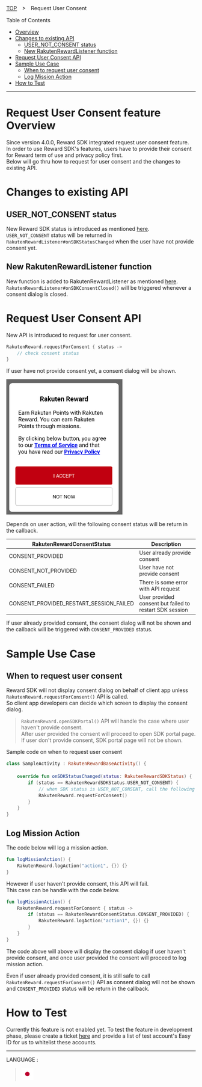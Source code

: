 [TOP](../../README.md#top)　>　Request User Consent

Table of Contents
* [Overview](#request-user-consent-feature-overview)<br>
* [Changes to existing API](#changes-to-existing-api) <br>
    * [USER_NOT_CONSENT status](#user_not_consent-status) <br>
    * [New RakutenRewardListener function](#new-rakutenrewardlistener-function) <br>
* [Request User Consent API](#request-user-consent-api)
* [Sample Use Case](#sample-use-case)
    * [When to request user consent](#when-to-request-user-consent)
    * [Log Mission Action](#log-mission-action)
* [How to Test](#how-to-test)

---
# Request User Consent feature Overview
Since version 4.0.0, Reward SDK integrated request user consent feature. <br>
In order to use Reward SDK's features, users have to provide their consent for Reward term of use and privacy policy first. <br>
Below will go thru how to request for user consent and the changes to existing API. <br>

# Changes to existing API
## USER_NOT_CONSENT status
New Reward SDK status is introduced as mentioned [here](../APIReference/README.md#rakutenrewardsdkstatus). <br>
`USER_NOT_CONSENT` status will be returned in `RakutenRewardListener#onSDKStatusChanged` when the user have not provide consent yet. <br>

## New RakutenRewardListener function
New function is added to RakutenRewardListener as mentioned [here](../APIReference/README.md#rakutenrewardlistener). <br>
`RakutenRewardListener#onSDKConsentClosed()` will be triggered whenever a consent dialog is closed.

# Request User Consent API
New API is introduced to request for user consent. 

```kotlin
RakutenReward.requestForConsent { status ->
    // check consent status
}
```
If user have not provide consent yet, a consent dialog will be shown. 

![Consent Dialog](consent-dialog.png)

Depends on user action, will the following consent status will be return in the callback.

| RakutenRewardConsentStatus | Description |
| --- | --- |
| CONSENT_PROVIDED | User already provide consent |
| CONSENT_NOT_PROVIDED | User have not provide consent |
| CONSENT_FAILED | There is some error with API request |
| CONSENT_PROVIDED_RESTART_SESSION_FAILED | User provided consent but failed to restart SDK session |

If user already provided consent, the consent dialog will not be shown and the callback will be triggered with `CONSENT_PROVIDED` status.

# Sample Use Case
## When to request user consent
Reward SDK will not display consent dialog on behalf of client app unless `RakutenReward.requestForConsent()` API is called. <br>
So client app developers can decide which screen to display the consent dialog.

> `RakutenReward.openSDKPortal()` API will handle the case where user haven't provide consent. <br>
> After user provided the consent will proceed to open SDK portal page. <br>
> If user don't provide consent, SDK portal page will not be shown.

Sample code on when to request user consent
```kotlin
class SampleActivity : RakutenRewardBaseActivity() {

    override fun onSDKStatusChanged(status: RakutenRewardSDKStatus) {
        if (status == RakutenRewardSDKStatus.USER_NOT_CONSENT) {
            // when SDK status is USER_NOT_CONSENT, call the following API to show consent dialog to request user consent
            RakutenReward.requestForConsent()
        }
    }
}
```

## Log Mission Action
The code below will log a mission action. 

```kotlin
fun logMissionAction() {
    RakutenReward.logAction("action1", {}) {}
}
```

However if user haven't provide consent, this API will fail. <br>
This case can be handle with the code below.

```kotlin
fun logMissionAction() {
    RakutenReward.requestForConsent { status ->
        if (status == RakutenRewardConsentStatus.CONSENT_PROVIDED) {
            RakutenReward.logAction("action1", {}) {}
        }
    }
}
```

The code above will above will display the consent dialog if user haven't provide consent, and once user provided the consent will proceed to log mission action.

Even if user already provided consent, it is still safe to call `RakutenReward.requestForConsent()` API as consent dialog will not be shown and `CONSENT_PROVIDED` status will be return in the callback.

# How to Test
Currently this feature is not enabled yet. To test the feature in development phase, please create a ticket [here](https://confluence.rakuten-it.com/confluence/x/8Hx3sw) and provide a list of test account's Easy ID for us to whitelist these accounts.   

---
LANGUAGE :
> [![ja](../lang/ja.png)](../ja/consent/README.md)
